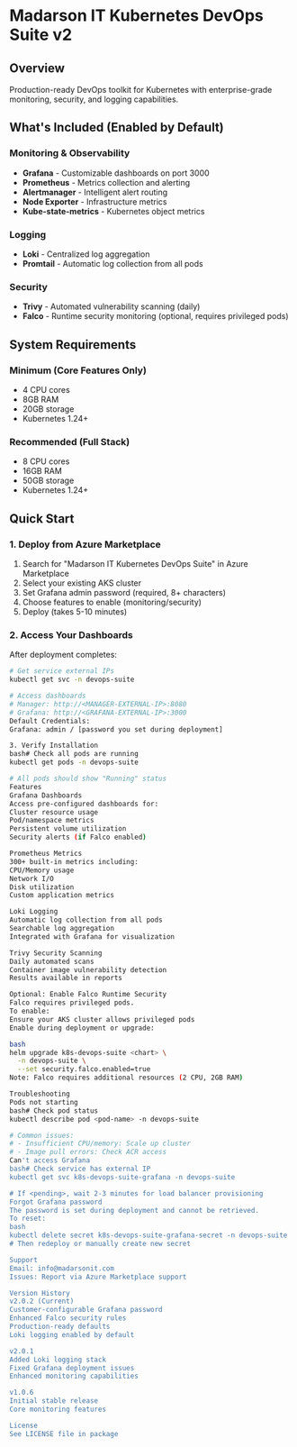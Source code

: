 # Madarson IT Kubernetes DevOps Suite v2
## Overview
Production-ready DevOps toolkit for Kubernetes with enterprise-grade monitoring, security, and logging capabilities.

## What's Included (Enabled by Default)
### Monitoring & Observability
- **Grafana** - Customizable dashboards on port 3000
- **Prometheus** - Metrics collection and alerting
- **Alertmanager** - Intelligent alert routing
- **Node Exporter** - Infrastructure metrics
- **Kube-state-metrics** - Kubernetes object metrics

### Logging
- **Loki** - Centralized log aggregation
- **Promtail** - Automatic log collection from all pods

### Security
- **Trivy** - Automated vulnerability scanning (daily)
- **Falco** - Runtime security monitoring (optional, requires privileged pods)

## System Requirements

### Minimum (Core Features Only)
- 4 CPU cores
- 8GB RAM
- 20GB storage
- Kubernetes 1.24+

### Recommended (Full Stack)
- 8 CPU cores
- 16GB RAM
- 50GB storage
- Kubernetes 1.24+

## Quick Start

### 1. Deploy from Azure Marketplace
1. Search for "Madarson IT Kubernetes DevOps Suite" in Azure Marketplace
2. Select your existing AKS cluster
3. Set Grafana admin password (required, 8+ characters)
4. Choose features to enable (monitoring/security)
5. Deploy (takes 5-10 minutes)

### 2. Access Your Dashboards

After deployment completes:
```bash
# Get service external IPs
kubectl get svc -n devops-suite

# Access dashboards
# Manager: http://<MANAGER-EXTERNAL-IP>:8080
# Grafana: http://<GRAFANA-EXTERNAL-IP>:3000
Default Credentials:
Grafana: admin / [password you set during deployment]

3. Verify Installation
bash# Check all pods are running
kubectl get pods -n devops-suite

# All pods should show "Running" status
Features
Grafana Dashboards
Access pre-configured dashboards for:
Cluster resource usage
Pod/namespace metrics
Persistent volume utilization
Security alerts (if Falco enabled)

Prometheus Metrics
300+ built-in metrics including:
CPU/Memory usage
Network I/O
Disk utilization
Custom application metrics

Loki Logging
Automatic log collection from all pods
Searchable log aggregation
Integrated with Grafana for visualization

Trivy Security Scanning
Daily automated scans
Container image vulnerability detection
Results available in reports

Optional: Enable Falco Runtime Security
Falco requires privileged pods. 
To enable:
Ensure your AKS cluster allows privileged pods
Enable during deployment or upgrade:

bash
helm upgrade k8s-devops-suite <chart> \
  -n devops-suite \
  --set security.falco.enabled=true
Note: Falco requires additional resources (2 CPU, 2GB RAM)

Troubleshooting
Pods not starting
bash# Check pod status
kubectl describe pod <pod-name> -n devops-suite

# Common issues:
# - Insufficient CPU/memory: Scale up cluster
# - Image pull errors: Check ACR access
Can't access Grafana
bash# Check service has external IP
kubectl get svc k8s-devops-suite-grafana -n devops-suite

# If <pending>, wait 2-3 minutes for load balancer provisioning
Forgot Grafana password
The password is set during deployment and cannot be retrieved. 
To reset:
bash
kubectl delete secret k8s-devops-suite-grafana-secret -n devops-suite
# Then redeploy or manually create new secret

Support
Email: info@madarsonit.com
Issues: Report via Azure Marketplace support

Version History
v2.0.2 (Current)
Customer-configurable Grafana password
Enhanced Falco security rules
Production-ready defaults
Loki logging enabled by default

v2.0.1
Added Loki logging stack
Fixed Grafana deployment issues
Enhanced monitoring capabilities

v1.0.6
Initial stable release
Core monitoring features

License
See LICENSE file in package
